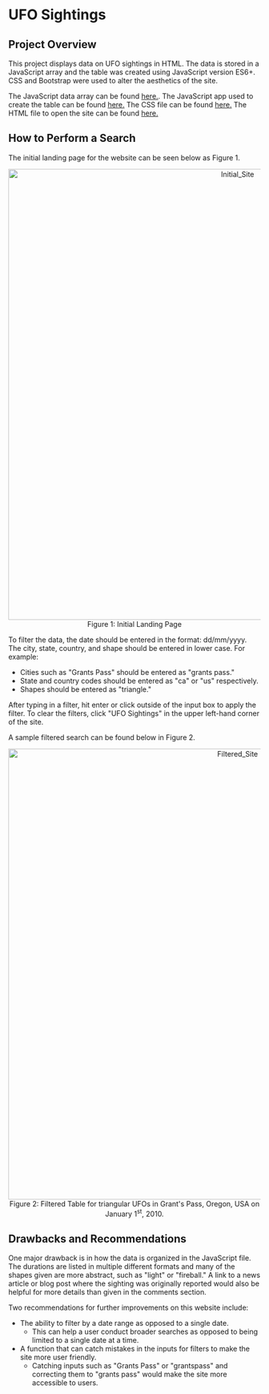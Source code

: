 # UFO Sightings

## Project Overview

This project displays data on UFO sightings in HTML. The data is stored in a JavaScript array and the table was created using JavaScript version ES6+. CSS and Bootstrap were used to alter the aesthetics of the site.

The JavaScript data array can be found [here.]().
The JavaScript app used to create the table can be found [here.]()
The CSS file can be found [here.]()
The HTML file to open the site can be found [here.]()

## How to Perform a Search

The initial landing page for the website can be seen below as Figure 1.

<p align="center">
  <img width="900" alt="Initial_Site" src="">
  Figure 1: Initial Landing Page
</p>

To filter the data, the date should be entered in the format: dd/mm/yyyy. The city, state, country, and shape should be entered in lower case. For example:
- Cities such as "Grants Pass" should be entered as "grants pass." 
- State and country codes should be entered as "ca" or "us" respectively.
- Shapes should be entered as "triangle."

After typing in a filter, hit enter or click outside of the input box to apply the filter. To clear the filters, click "UFO Sightings" in the upper left-hand corner of the site.

A sample filtered search can be found below in Figure 2.

<p align="center">
  <img width="900" alt="Filtered_Site" src="">
  Figure 2: Filtered Table for triangular UFOs in Grant's Pass, Oregon, USA on January 1<sup>st</sup>, 2010.
</p>

## Drawbacks and Recommendations

One major drawback is in how the data is organized in the JavaScript file. The durations are listed in multiple different formats and many of the shapes given are more abstract, such as "light" or "fireball." A link to a news article or blog post where the sighting was originally reported would also be helpful for more details than given in the comments section.

Two recommendations for further improvements on this website include:
- The ability to filter by a date range as opposed to a single date.
  - This can help a user conduct broader searches as opposed to being limited to a single date at a time.
- A function that can catch mistakes in the inputs for filters to make the site more user friendly.
  - Catching inputs such as "Grants Pass" or "grantspass" and correcting them to "grants pass" would make the site more accessible to users.